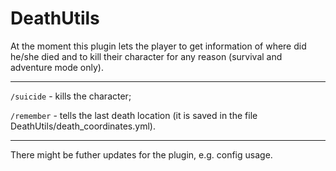 # DeathUtils

At the moment this plugin lets the player to get information of where did he/she died and to kill their character for any reason (survival and adventure mode only).

---

`/suicide` - kills the character;

`/remember` - tells the last death location (it is saved in the file DeathUtils/death_coordinates.yml).

---

There might be futher updates for the plugin, e.g. config usage.
